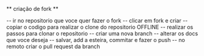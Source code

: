 ** criação de fork **

-- ir no repositorio que voce quer fazer o fork
-- clicar em fork e criar
-- copiar o codigo para realizar o clone do repositorio OFFLINE
-- realizar os passos para clonar o repositorio
-- criar uma nova branch
-- alterar os docs que voce deseja
-- salvar, add a esteira, commitar e fazer o push
-- no remoto criar o pull request da branch
